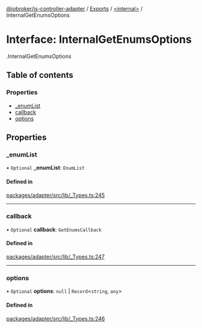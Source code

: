 [@iobroker/js-controller-adapter](../README.md) / [Exports](../modules.md) / [<internal\>](../modules/internal_.md) / InternalGetEnumsOptions

# Interface: InternalGetEnumsOptions

[<internal>](../modules/internal_.md).InternalGetEnumsOptions

## Table of contents

### Properties

- [\_enumList](internal_.InternalGetEnumsOptions.md#_enumlist)
- [callback](internal_.InternalGetEnumsOptions.md#callback)
- [options](internal_.InternalGetEnumsOptions.md#options)

## Properties

### \_enumList

• `Optional` **\_enumList**: `EnumList`

#### Defined in

[packages/adapter/src/lib/_Types.ts:245](https://github.com/ioBroker/ioBroker.js-controller/blob/74ea8583/packages/adapter/src/lib/_Types.ts#L245)

___

### callback

• `Optional` **callback**: `GetEnumsCallback`

#### Defined in

[packages/adapter/src/lib/_Types.ts:247](https://github.com/ioBroker/ioBroker.js-controller/blob/74ea8583/packages/adapter/src/lib/_Types.ts#L247)

___

### options

• `Optional` **options**: ``null`` \| `Record`<`string`, `any`\>

#### Defined in

[packages/adapter/src/lib/_Types.ts:246](https://github.com/ioBroker/ioBroker.js-controller/blob/74ea8583/packages/adapter/src/lib/_Types.ts#L246)
